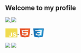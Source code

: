 ## Welcome to my profile

 <div>
   <a href="https://github.com/alissonport0">
   <img height="180em" src="https://github-readme-stats.vercel.app/api?username=alissonport0&show_icons=true&theme=github_dark&include_all_commits=true&count_private=true"/>
   <img height="180em" src="https://github-readme-stats.vercel.app/api/top-langs/?username=alissonport0&layout=compact&langs_count=6&theme=github_dark"/>
</div>
    
<div style="display: inline_block"><br>
  <img align="center" alt="Js" height="30" width="40" src="https://raw.githubusercontent.com/devicons/devicon/master/icons/javascript/javascript-plain.svg">
  <img align="center" alt="HTML" height="30" width="40" src="https://raw.githubusercontent.com/devicons/devicon/master/icons/html5/html5-original.svg">
  <img align="center" alt="CSS" height="30" width="40" src="https://raw.githubusercontent.com/devicons/devicon/master/icons/css3/css3-original.svg">
</div>
 
<br>

<div>
  <a href = "mailto:contato.alissonporto@gmail.com" target="_blank"><img src="https://img.shields.io/badge/-Gmail-%23333?style=for-the-badge&logo=gmail&logoColor=white" target="_blank"></a>
  <a href="https://www.linkedin.com/in/alisson-porto-362b0b291/" target="_blank"><img src="https://img.shields.io/badge/-LinkedIn-%230077B5?style=for-the-badge&logo=linkedin&logoColor=white" target="_blank"></a>
</div>

